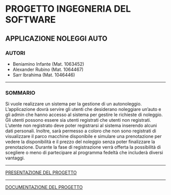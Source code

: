 # PROGETTO INGEGNERIA DEL SOFTWARE
## APPLICAZIONE NOLEGGI AUTO

### AUTORI
- Beniamino Infante (Mat. 1063452)
- Alexander Rubino (Mat. 1064467)
- Sarr Ibrahima (Mat. 1046446)
--------------------------------------------
### SOMMARIO

Si vuole realizzare un sistema per la gestione di un autonoleggio. L’applicazione dovrà servire gli utenti che desiderano noleggiare un’auto e gli admin che hanno accesso al sistema per gestire le richieste di noleggio. Gli utenti possono essere sia utenti registrati che utenti non registrati. 
L’utente non registrato deve poter registrarsi al sistema inserendo alcuni dati personali. Inoltre, sarà permesso a coloro che non sono registrati di visualizzare il parco macchine disponibile e simulare una prenotazione per vedere la disponibilità e il prezzo del noleggio senza poter finalizzare la prenotazione. Durante la fase di registrazione verrà offerta la possibilità di scegliere o meno di partecipare al programma fedeltà che includerà diversi vantaggi.

-------------------------------------------

[PRESENTAZIONE DEL PROGETTO](https://github.com/Benjaminos1998/noleggio_auto/blob/main/Documentazione/Presentazione.pdf)

-------------------------------------------

[DOCUMENTAZIONE DEL PROGETTO](https://github.com/Benjaminos1998/noleggio_auto/blob/main/Documentazione/Documentazione.pdf)
